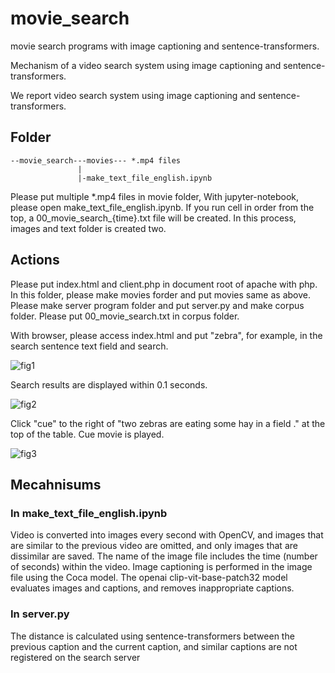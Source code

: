 # movie_search
movie search programs with image captioning and sentence-transformers.

Mechanism of a video search system using image captioning and sentence-transformers.

We report video search system using image captioning and sentence-transformers. 

## Folder

```
--movie_search---movies--- *.mp4 files
               |
               |-make_text_file_english.ipynb
```
               
Please put multiple *.mp4 files in movie folder, With jupyter-notebook, please open make_text_file_english.ipynb. If you run cell in order from the top, a 00_movie_search_{time}.txt file will be created. In this process, images and text folder is created two.

## Actions

Please put index.html and client.php in document root of apache with php. In this folder, please make movies forder and put movies same as above. Please make server program folder and put server.py and make corpus folder. Please put 00_movie_search.txt in corpus folder.

With browser, please access index.html and put "zebra", for example, in the search sentence text field and search.

![fig1](https://github.com/toshiouchi/movie_search/assets/121741811/5ad46ea8-04fc-40b4-91eb-0db883886ed1)

 
Search results are displayed within 0.1 seconds.

![fig2](https://github.com/toshiouchi/movie_search/assets/121741811/72a620cd-78e0-4b6d-a7dd-7e0d155c57e2)


Click "cue" to the right of "two zebras are eating some hay in a field ." at the top of the table. Cue movie is played.

![fig3](https://github.com/toshiouchi/movie_search/assets/121741811/d7d52d6c-2bf7-45d9-a0b0-b05e4e09f77a)

## Mecahnisums

### In make_text_file_english.ipynb

Video is converted into images every second with OpenCV, and images that are similar to the previous video are omitted, and only images that are dissimilar are saved. The name of the image file includes the time (number of seconds) within the video.  Image captioning is performed in the image file using the Coca model. The openai clip-vit-base-patch32 model evaluates images and captions, and removes inappropriate captions.

### In server.py

The distance is calculated using sentence-transformers between the previous caption and the current caption, and similar captions are not registered on the search server
